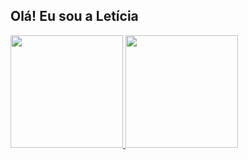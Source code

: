 ## Olá! Eu sou a Letícia

<div>
  <a href="https://github.com/leticia-hub">
  <img height="180cm" src="https://github-readme-stats.vercel.app/api?username=leticia-hub&show_icons=true&theme=github_dark&include_all_commits=true&count_private=true)"/>
  <img height="180cm" src="https://github-readme-stats.vercel.app/api/top-langs/?username=leticia-hub&theme=github_dark"/>
</div>
